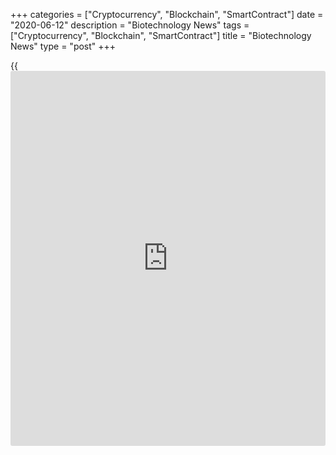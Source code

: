 +++
categories = ["Cryptocurrency", "Blockchain", "SmartContract"]
date = "2020-06-12"
description = "Biotechnology News"
tags = ["Cryptocurrency", "Blockchain", "SmartContract"]
title = "Biotechnology News"
type = "post"
+++

{{<iframe id="large-banner" src="https://www.bounty.group/#slide=27.0" width="100%" height="600" scrolling="no" style="border: 0px solid rgb(216, 221, 230); border-radius: 3px;">}}

![metformin jun02][1]

Following the recall of type 2 diabetes medication Metformin
Hydrochloride Extended-Release (ER) by Apotex last week, the U.S. Food
and Drug Administration or FDA has recommended more pharmaceutical
companies, who are manufacturers of the drug formulation, to recall
their products.

![fda recall apotex 052920][2]

Apotex Corp. recalled all lots of type 2 diabetes medication Metformin
hydrochloride in the form of oral film-coated tablets for the potential
presence of nitrosamine impurity, N-Nitrosodimethylamine (NDMA), above
levels of the Acceptable Daily Intake Limit (ADI), the U.S. Food and
Drug Administration or FDA said in a statement.

![acellapharma may26][3]

The U.S. Food and Drug Administration or FDA announced that Acella
Pharmaceuticals, LLC recalled certain lots of hypothyroidism medication
NP Thyroid in the form of tablets due to super potency. The company is
recalling 13 lots of NP Thyroid that are packaged in 100 count bottles
in strengths of 30 mg, 60 mg, and 90 mg, with expiration dates between
June 20, 2020, and December 20, 2020.

![biotabiosciences may21][4]

Biota Biosciences recalled certain lots of pain suppressing medication
Cannabidiol (CBD) Complex, Curcumin Complex, and Cannabidiol + Curcumin
in the form of injectables as they were marketed without the approval of
the U.S. Food and Drug Administration or FDA. Biota Biosciences is a
supplier and contract manufacturer of wholesale, private label, and
[white label](https://www.fintechee.com/services/forex-broker-white-label/) CBD Hemp Oil products.

   1. cdn.rtt[news](https://www.letsplayfx.com/blog/forex-news-website/).com/articleimages/ustopstories/2020/june/metformin-jun02.jpg (metformin jun02)
   2. cdn.rtt[news](https://www.letsplayfx.com/blog/forex-news-website/).com/articleimages/ustopstories/2020/may/fda-recall-apotex-052920.jpg (fda recall apotex 052920)
   3. cdn.rtt[news](https://www.letsplayfx.com/blog/forex-news-website/).com/articleimages/ustopstories/2020/may/acellapharma-may26.jpg (acellapharma may26)
   4. cdn.rtt[news](https://www.letsplayfx.com/blog/forex-news-website/).com/articleimages/ustopstories/2020/may/biotabiosciences-may21.jpg (biotabiosciences may21)